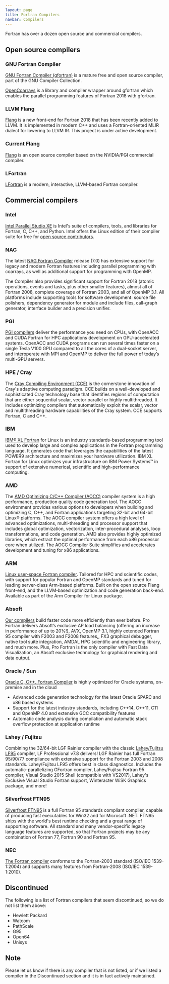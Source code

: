 ```yaml
---
layout: page
title: Fortran Compilers
navbar: Compilers
---
```


Fortran has over a dozen open source and commercial compilers.

## Open source compilers

### GNU Fortran Compiler

[GNU Fortran Compiler (gfortran)](https://gcc.gnu.org/fortran/) is a mature
free and open source compiler, part of the GNU Compiler Collection.

[OpenCoarrays](http://www.opencoarrays.org/) is a library and compiler wrapper
around gfortran which enables the parallel programming features of Fortran 2018
with gfortran.


### LLVM Flang

[Flang](https://github.com/llvm/llvm-project/tree/master/flang)
is a new front-end for Fortran 2018 that has been recently
added to LLVM.
It is implemented in modern C++ and uses a Fortran-oriented MLIR dialect for lowering to LLVM IR.
This project is under active development.


### Current Flang

[Flang](https://github.com/flang-compiler/flang) is an open source compiler 
based on the NVIDIA/PGI commercial compiler.


### LFortran

[LFortran](https://lfortran.org) is a modern, interactive, LLVM-based Fortran
compiler.


## Commercial compilers

### Intel

[Intel Parallel Studio XE](https://software.intel.com/en-us/parallel-studio-xe)
is Intel's suite of compilers, tools, and libraries for Fortran, C, C++, and
Python. Intel offers the Linux edition of their compiler suite for free for
[open source contributors](https://software.intel.com/en-us/parallel-studio-xe/choose-download/open-source-contributor).

### NAG

The latest [NAG Fortran Compiler](https://www.nag.com/nag-compiler)
release (7.0) has extensive support for legacy and modern Fortran features including parallel programming with coarrays, as well as additional support for programming with OpenMP.

The Compiler also provides significant support for Fortran 2018 (atomic
operations, events and tasks, plus other smaller features), almost all of
Fortran 2008, complete coverage of Fortran 2003, and all of OpenMP 3.1. All
platforms include supporting tools for software development: source file
polishers, dependency generator for module and include files, call-graph
generator, interface builder and a precision unifier.

### PGI

[PGI compilers](https://www.pgroup.com/products/index.htm)
deliver the performance you need on CPUs, with OpenACC and CUDA
Fortran for HPC applications development on GPU-accelerated systems. OpenACC and
CUDA programs can run several times faster on a single Tesla V100 GPU compared
to all the cores of a dual-socket server, and interoperate with MPI and OpenMP
to deliver the full power of today’s multi-GPU servers.

### HPE / Cray

The [Cray Compiling Environment (CCE)](https://www.cray.com/sites/default/files/SB-Cray-Programming-Environment.pdf)
is the cornerstone innovation of Cray's adaptive computing paradigm. CCE builds
on a well-developed and sophisticated Cray technology base that identifies
regions of computation that are either sequential scalar, vector parallel or
highly multithreaded. It includes optimizing compilers that automatically
exploit the scalar, vector and multithreading hardware capabilities of the Cray
system. CCE supports Fortran, C and C++.

### IBM

[IBM® XL Fortran](https://www.ibm.com/us-en/marketplace/xl-fortran-linux-compiler-power)
for Linux is an industry standards-based programming tool used to develop large
and complex applications in the Fortran programming language. It generates code
that leverages the capabilities of the latest POWER9 architecture and maximizes
your hardware utilization. IBM XL Fortran for Linux optimizes your
infrastructure on IBM Power Systems™ in support of extensive numerical,
scientific and high-performance computing.

### AMD

The [AMD Optimizing C/C++ Compiler (AOCC)](https://developer.amd.com/amd-aocc/)
compiler system is a high performance, production quality code generation tool.
The AOCC environment provides various options to developers when building and
optimizing C, C++, and Fortran applications targeting 32-bit and 64-bit Linux®
platforms. The AOCC compiler system offers a high level of advanced
optimizations, multi-threading and processor support that includes global
optimization, vectorization, inter-procedural analyses, loop transformations,
and code generation. AMD also provides highly optimized libraries, which extract
the optimal performance from each x86 processor core when utilized. The AOCC
Compiler Suite simplifies and accelerates development and tuning for x86
applications.


### ARM

[Linux user-space Fortran compiler](https://developer.arm.com/tools-and-software/server-and-hpc/compile/arm-compiler-for-linux/arm-fortran-compiler).
Tailored for HPC and scientific codes, with support for popular Fortran and
OpenMP standards and tuned for leading server-class Arm-based platforms. Built
on the open source Flang front-end, and the LLVM‑based optimization and code
generation back-end. Available as part of the Arm Compiler for Linux package.


### Absoft

[Our compilers](https://www.absoft.com/products/) build faster code more
efficiently than ever before. Pro Fortran delivers Absoft’s exclusive AP load
balancing (offering an increase in performance of up to 20%!), AVX, OpenMP 3.1,
highly extended Fortran 95 compiler with F2003 and F2008 features,, FX3
graphical debugger, native tool suite integration, AMDAL HPC scientific and
engineering library, and much more. Plus, Pro Fortran is the only compiler with
Fast Data Visualization, an Absoft exclusive technology for graphical rendering
and data output.


### Oracle / Sun

[Oracle C, C++, Fortran Compiler](https://www.oracle.com/application-development/technologies/developerstudio-features.html)
is highly optimized for Oracle systems, on-premise and in the cloud

* Advanced code generation technology for the latest Oracle SPARC and x86 based systems
* Support for the latest industry standards, including C++14, C++11, C11 and OpenMP 4.0 and extensive GCC compatibility features
* Automatic code analysis during compilation and automatic stack overflow protection at application runtime


### Lahey / Fujitsu

Combining the 32/64-bit LGF Rainier compiler with the classic [Lahey/Fujitsu
LF95](https://lahey.com/) compiler, LF Professional v7.8 delivers! LGF Rainier
has full Fortran 95/90/77 compliance with extensive support for the Fortran 2003
and 2008 standards. Lahey/Fujitsu LF95 offers best in class diagnostics.
Includes the automatic-parallelizing GFortran compiler, Lahey/Fujitsu Fortran 95
compiler, Visual Studio 2015 Shell (compatible with VS2017), Lahey's Exclusive
Visual Studio Fortran support, Winteracter WiSK Graphics package, and more!


### Silverfrost FTN95

[Silverfrost FTN95](https://www.silverfrost.com/) is a full Fortran 95 standards
compliant compiler, capable of producing fast executables for Win32 and for
Microsoft .NET. FTN95 ships with the world's best runtime checking and a great
range of supporting software. All standard and many vendor-specific legacy
language features are supported, so that Fortran projects may be any combination
of Fortran 77, Fortran 90 and Fortran 95.


### NEC

[The Fortran compiler](https://www.nec.com/en/global/solutions/hpc/sx/tools.html)
conforms to the Fortran-2003 standard (ISO/IEC 1539-1:2004) and supports many
features from Fortran-2008 (ISO/IEC 1539-1:2010).


## Discontinued

The following is a list of Fortran compilers that seem discontinued, so we do
not list them above:

* Hewlett Packard
* Watcom
* PathScale
* G95
* Open64
* Unisys


## Note

Please let us know if there is any compiler that is not listed, or if we listed
a compiler in the Discontinued section and it is in fact actively maintained.
